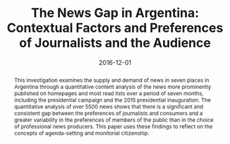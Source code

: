 ---
title: "The News Gap in Argentina: Contextual Factors and Preferences of Journalists and the Audience"
date: 2016-12-01
publishDate: 2016-12-01
authors: ["Eugenia Mitchelstein", "Pablo Boczkowski", "María Celeste Wagner", "Silvana Leiva"]
publication_types: ["2"]
abstract: "This investigation examines the supply and demand of news in seven places in Argentina through a quantitative content analysis of the news more prominently published on homepages and most read lists over a period of seven months, including the presidential campaign and the 2015 presidential inauguration. The quantitative analysis of over 5500 news shows that there is a significant and consistent gap between the preferences of journalists and consumers and a greater variability in the preferences of members of the public than in the choice of professional news producers. This paper uses these findings to reflect on the concepts of agenda-setting and monitorial citizenship."
featured: false
image:
  preview_only: true
publication: "*Palabra Clave*"
#url_pdf: "https://www.scielo.org.co/pdf/pacla/v19n4/0122-8285-pacla-19-04-01027.pdf"
doi: "10.5294/pacla.2016.19.4.4"
---